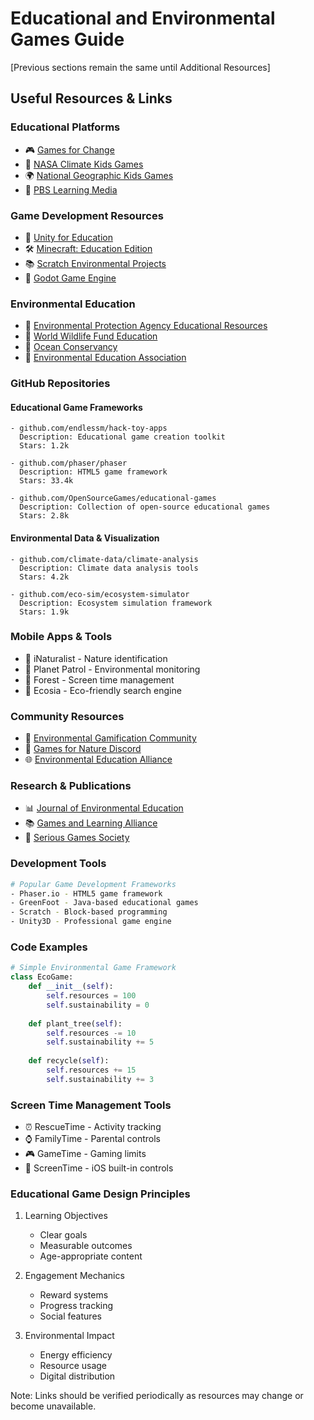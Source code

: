 # Educational and Environmental Games Guide

[Previous sections remain the same until Additional Resources]

## Useful Resources & Links

### Educational Platforms
- 🎮 [Games for Change](https://www.gamesforchange.org/games)
- 🌱 [NASA Climate Kids Games](https://climatekids.nasa.gov/menu/play/)
- 🌍 [National Geographic Kids Games](https://kids.nationalgeographic.com/games/)
- 🎯 [PBS Learning Media](https://www.pbslearningmedia.org/)

### Game Development Resources
- 🔧 [Unity for Education](https://unity.com/education)
- 🛠️ [Minecraft: Education Edition](https://education.minecraft.net/)
- 📚 [Scratch Environmental Projects](https://scratch.mit.edu/)
- 🎨 [Godot Game Engine](https://godotengine.org/)

### Environmental Education
- 🌿 [Environmental Protection Agency Educational Resources](https://www.epa.gov/students)
- 🌳 [World Wildlife Fund Education](https://www.worldwildlife.org/teaching-resources)
- 🌊 [Ocean Conservancy](https://oceanconservancy.org/trash-free-seas/outreach-education/)
- 🍃 [Environmental Education Association](https://naaee.org/our-work/programs/resources)

### GitHub Repositories

#### Educational Game Frameworks
```
- github.com/endlessm/hack-toy-apps
  Description: Educational game creation toolkit
  Stars: 1.2k

- github.com/phaser/phaser
  Description: HTML5 game framework
  Stars: 33.4k

- github.com/OpenSourceGames/educational-games
  Description: Collection of open-source educational games
  Stars: 2.8k
```

#### Environmental Data & Visualization
```
- github.com/climate-data/climate-analysis
  Description: Climate data analysis tools
  Stars: 4.2k

- github.com/eco-sim/ecosystem-simulator
  Description: Ecosystem simulation framework
  Stars: 1.9k
```

### Mobile Apps & Tools
- 📱 iNaturalist - Nature identification
- 📱 Planet Patrol - Environmental monitoring
- 📱 Forest - Screen time management
- 📱 Ecosia - Eco-friendly search engine

### Community Resources
- 🤝 [Environmental Gamification Community](https://www.gamification.org)
- 👥 [Games for Nature Discord](https://discord.gg/games-for-nature)
- 🌐 [Environmental Education Alliance](https://www.eealliance.org)

### Research & Publications
- 📊 [Journal of Environmental Education](https://www.tandfonline.com/toc/vjee20/current)
- 📚 [Games and Learning Alliance](https://www.gala-conference.org/)
- 📖 [Serious Games Society](https://seriousgamessociety.org/)

### Development Tools
```bash
# Popular Game Development Frameworks
- Phaser.io - HTML5 game framework
- GreenFoot - Java-based educational games
- Scratch - Block-based programming
- Unity3D - Professional game engine
```

### Code Examples

```python
# Simple Environmental Game Framework
class EcoGame:
    def __init__(self):
        self.resources = 100
        self.sustainability = 0
        
    def plant_tree(self):
        self.resources -= 10
        self.sustainability += 5
        
    def recycle(self):
        self.resources += 15
        self.sustainability += 3
```

### Screen Time Management Tools
- ⏰ RescueTime - Activity tracking
- ⌚ FamilyTime - Parental controls
- 🎮 GameTime - Gaming limits
- 📱 ScreenTime - iOS built-in controls

### Educational Game Design Principles
1. Learning Objectives
   - Clear goals
   - Measurable outcomes
   - Age-appropriate content

2. Engagement Mechanics
   - Reward systems
   - Progress tracking
   - Social features

3. Environmental Impact
   - Energy efficiency
   - Resource usage
   - Digital distribution

Note: Links should be verified periodically as resources may change or become unavailable.